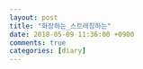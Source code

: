 ```yaml
---
layout: post
title: "화장하는_스트레칭하는"
date: 2018-05-09 11:36:00 +0900
comments: true 
categories: [diary] 
---
```


